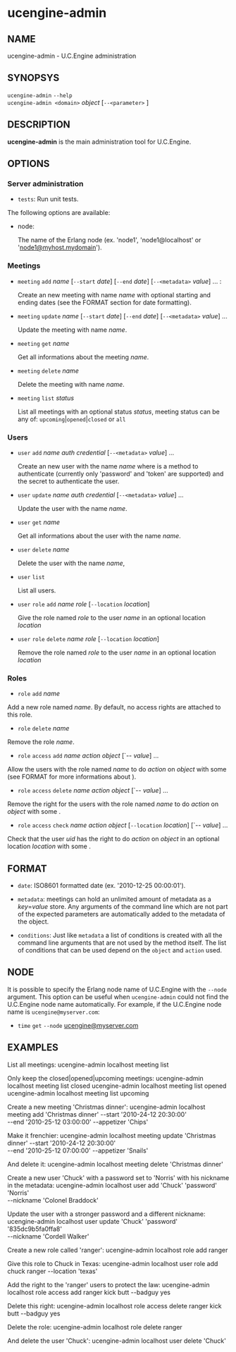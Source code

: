 # ucengine-admin

## NAME

ucengine-admin - U.C.Engine administration

## SYNOPSYS

`ucengine-admin` `--help` <br />
`ucengine-admin <domain>` *object* <action> [`--<parameter>` <value>] <br />

## DESCRIPTION

**ucengine-admin** is the main administration tool for U.C.Engine.

## OPTIONS

### Server administration

  * `tests`:
    Run unit tests.

The following options are available:

  * node:

    The name of the Erlang node (ex. 'node1', 'node1@localhost' or 'node1@myhost.mydomain').

### Meetings

  * `meeting` `add` *name* [`--start` *date*] [`--end` *date*] [`--<metadata>` *value*] ... :

    Create an new meeting with name *name* with optional starting and ending dates (see the FORMAT section for date formatting).

  * `meeting` `update` *name* [`--start` *date*] [`--end` *date*] [`--<metadata>` *value*] ...

    Update the meeting with name *name*.

  * `meeting` `get` *name*

    Get all informations about the meeting *name*.

  * `meeting` `delete` *name*

    Delete the meeting with name *name*.

  * `meeting` `list` *status*

    List all meetings with an optional status *status*, meeting status can be any of: `upcoming`|`opened`|`closed` or `all`

### Users

  * `user` `add`  *name* *auth* *credential* [`--<metadata>` *value*] ...

    Create an new user with the name *name* where <auth> is a method to authenticate (currently only 'password' and 'token' are supported) and <credential> the secret to authenticate the user.

  * `user` `update` *name* *auth* *credential* [`--<metadata>` *value*] ...

    Update the user with the name *name*.

  * `user` `get` *name*

    Get all informations about the user with the name *name*.

  * `user` `delete` *name*

    Delete the user with the name *name*,

  * `user` `list`

    List all users.

  * `user` `role` `add` *name* *role* [`--location` *location*]

    Give the role named *role* to the user *name* in an optional location *location*

  * `user` `role` `delete` *name* *role* [`--location` *location*]

    Remove the role named *role* to the user *name* in an optional location *location*

### Roles

  * `role` `add` *name*

  Add a new role named *name*. By default, no access rights are attached to this role.

  * `role` `delete` *name*

  Remove the role *name*.

  * `role` `access` `add` *name* *action* *object* [`--<condition> *value*] ...

  Allow the users with the role named *name* to do *action* on *object* with some <conditions> (see FORMAT for more informations about <conditions>).

  * `role` `access` `delete` *name* *action* *object* [`--<condition> *value*] ...

  Remove the right for the users with the role named *name* to do *action* on *object* with some <conditions>.

  * `role` `access` `check` *name* *action* *object* [`--location` *location*] [`--<condition> *value*] ...

  Check that the user *uid* has the right to do *action* on *object* in an optional location *location* with some <conditions>.

## FORMAT

  - `date`:
    ISO8601 formatted date (ex. '2010-12-25 00:00:01').

  - `metadata`:
    meetings can hold an unlimited amount of metadata as a *key*=*value* store. Any arguments of the command line which are not part of the expected parameters are automatically added to the metadata of the object.

  - `conditions`:
    Just like `metadata` a list of conditions is created with all the command line arguments that are not used by the method itself. The list of conditions that can be used depend on the `object` and `action` used.

## NODE

  It is possible to specify the Erlang node name of U.C.Engine with
  the `--node` argument. This option can be useful when `ucengine-admin` could
  not find the U.C.Engine node name automatically. For example, if the
  U.C.Engine node name is `ucengine@myserver.com`:

  * `time` `get` `--node` ucengine@myserver.com

## EXAMPLES

List all meetings:
    ucengine-admin localhost meeting list

Only keep the closed|opened|upcoming meetings:
    ucengine-admin localhost meeting list closed
    ucengine-admin localhost meeting list opened
    ucengine-admin localhost meeting list upcoming

Create a new meeting 'Christmas dinner':
    ucengine-admin localhost meeting add 'Christmas dinner' --start '2010-24-12 20:30:00'\
                       --end '2010-25-12 03:00:00' --appetizer 'Chips'

Make it frenchier:
    ucengine-admin localhost meeting update 'Christmas dinner' --start '2010-24-12 20:30:00'\
                          --end '2010-25-12 07:00:00' --appetizer 'Snails'

And delete it:
    ucengine-admin localhost meeting delete 'Christmas dinner'

Create a new user 'Chuck' with a password set to 'Norris' with his nickname in the metadata:
    ucengine-admin localhost user add 'Chuck' 'password' 'Norris'\
                    --nickname 'Colonel Braddock'

Update the user with a stronger password and a different nickname:
    ucengine-admin localhost user update 'Chuck' 'password' '835dc9b5fa0ffa8'\
                       --nickname 'Cordell Walker'

Create a new role called 'ranger':
    ucengine-admin localhost role add ranger

Give this role to Chuck in Texas:
    ucengine-admin localhost user role add chuck ranger --location 'texas'

Add the right to the 'ranger' users to protect the law:
    ucengine-admin localhost role access add ranger kick butt --badguy yes

Delete this right:
    ucengine-admin localhost role access delete ranger kick butt --badguy yes

Delete the role:
    ucengine-admin localhost role delete ranger

And delete the user 'Chuck':
    ucengine-admin localhost user delete 'Chuck'
